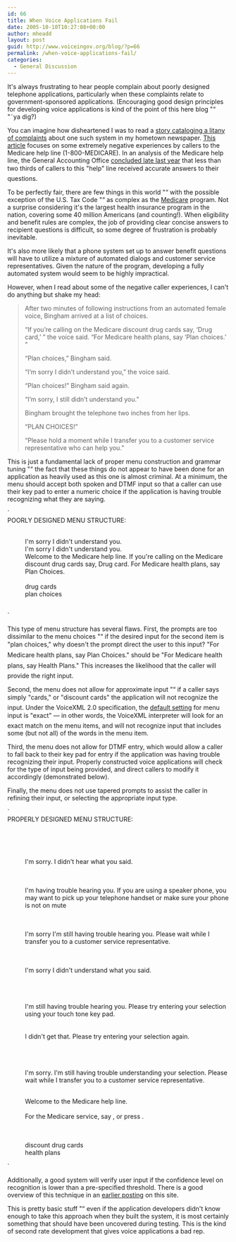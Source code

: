 ```yaml
---
id: 66
title: When Voice Applications Fail
date: 2005-10-10T10:27:08+00:00
author: mheadd
layout: post
guid: http://www.voiceingov.org/blog/?p=66
permalink: /when-voice-applications-fail/
categories:
  - General Discussion
---
```

It's always frustrating to hear people complain about poorly designed telephone applications, particularly when these complaints relate to government-sponsored applications. (Encouraging good design principles for developing voice applications is kind of the point of this here blog "“ "˜ya dig?)

You can imagine how disheartened I was to read a [story cataloging a litany of complaints](http://www.delawareonline.com/apps/pbcs.dll/article?AID=/20051010/NEWS/510100346) about one such system in my hometown newspaper. [This article](http://www.delawareonline.com/apps/pbcs.dll/article?AID=/20051010/NEWS/510100346) focuses on some extremely negative experiences by callers to the Medicare help line (1-800-MEDICARE). In an analysis of the Medicare help line, the General Accounting Office [concluded late last year](http://www.consumeraffairs.com/news04/medicare_gao.html) that less than two thirds of callers to this "help" line received accurate answers to their questions.

To be perfectly fair, there are few things in this world "“ with the possible exception of the U.S. Tax Code "“ as complex as the [Medicare](http://www.medicare.gov/default.asp) program. Not a surprise considering it's the largest health insurance program in the nation, covering some 40 million Americans (and counting!). When eligibility and benefit rules are complex, the job of providing clear concise answers to recipient questions is difficult, so some degree of frustration is probably inevitable.

It's also more likely that a phone system set up to answer benefit questions will have to utilize a mixture of automated dialogs and customer service representatives. Given the nature of the program, developing a fully automated system would seem to be highly impractical.

However, when I read about some of the negative caller experiences, I can't do anything but shake my head:

> After two minutes of following instructions from an automated female voice, Bingham arrived at a list of choices.
> 
> &#8220;If you&#8217;re calling on the Medicare discount drug cards say, &#8216;Drug card,&#8217; &#8221; the voice said. &#8220;For Medicare health plans, say &#8216;Plan choices.&#8217; &#8221;
> 
> &#8220;Plan choices,&#8221; Bingham said.
> 
> &#8220;I&#8217;m sorry I didn&#8217;t understand you,&#8221; the voice said.
> 
> &#8220;Plan choices!&#8221; Bingham said again.
> 
> &#8220;I&#8217;m sorry, I still didn&#8217;t understand you.&#8221;
> 
> Bingham brought the telephone two inches from her lips.
> 
> &#8220;PLAN CHOICES!&#8221;
> 
> &#8220;Please hold a moment while I transfer you to a customer service representative who can help you.&#8221;

This is just a fundamental lack of proper menu construction and grammar tuning "“ the fact that these things do not appear to have been done for an application as heavily used as this one is almost criminal. At a minimum, the menu should accept both spoken and DTMF input so that a caller can use their key pad to enter a numeric choice if the application is having trouble recognizing what they are saying. 

`<br />
POORLY DESIGNED MENU STRUCTURE:</p>
<p><menu><br />
<noinput>I'm sorry I didn't understand you.</noinput><br />
<nomatch>I'm sorry I didn't understand you.</nomatch><br />
<prompt>Welcome to the Medicare help line.  If you're calling on the Medicare discount drug cards say, Drug card.  For Medicare health plans, say Plan Choices.<br />
</prompt><br />
   <choice next="#drugs">drug cards</choice><br />
   <choice next="#choice">plan choices</choice><br />
</menu><br />
` 

This type of menu structure has several flaws. First, the prompts are too dissimilar to the menu choices "“ if the desired input for the second item is "plan choices," why doesn't the prompt direct the user to this input? "For Medicare health plans, say Plan Choices." should be "For Medicare health plans, say Health Plans." This increases the likelihood that the caller will provide the right input.

Second, the menu does not allow for approximate input "“ if a caller says simply "cards," or "discount cards" the application will not recognize the input. Under the VoiceXML 2.0 specification, the [default setting](http://www.w3.org/TR/voicexml20/#dml2.2.1) for menu input is "exact" &#8212; in other words, the VoiceXML interpreter will look for an exact match on the menu items, and will not recognize input that includes some (but not all) of the words in the menu item.

Third, the menu does not allow for DTMF entry, which would allow a caller to fall back to their key pad for entry if the application was having trouble recognizing their input. Properly constructed voice applications will check for the type of input being provided, and direct callers to modify it accordingly (demonstrated below).

Finally, the menu does not use tapered prompts to assist the caller in refining their input, or selecting the appropriate input type.

`<br />
PROPERLY DESIGNED MENU STRUCTURE:</p>
<p><!-- Accept attribute is set to allow approximate input --><br />
<menu accept="approximate"></p>
<p><!-- Tapered prompts when no input is detected --><br />
<noinput count="1"><br />
<prompt>I'm sorry. I didn't hear what you said. </prompt><br />
<reprompt/><br />
</noinput></p>
<p><noinput count="2"><br />
<prompt>I'm having trouble hearing you.  If you are using a speaker phone, you may want to pick up your telephone handset or make sure your phone is not on mute</prompt><br />
<reprompt/><br />
</noinput></p>
<p><noinput count="3"><br />
<prompt>I'm sorry I'm still having trouble hearing you.  Please wait while I transfer you to a customer service representative.</prompt><br />
<goto next="#transfer" /><br />
</noinput></p>
<p><!-- Tapered prompts when application does not recognize input --></p>
<p><nomatch count="1"><br />
<prompt>I'm sorry I didn't understand what you said. </prompt><br />
<reprompt/><br />
</nomatch></p>
<p><nomatch count="2"><br />
  <if cond=" application.lastresult$.inputmode='voice'"><br />
     <prompt>I'm still having trouble hearing you.  Please try entering your selection using your touch tone key pad. </prompt><br />
<reprompt /><br />
&nbsp;&nbsp;<else/><br />
<prompt>I didn't get that.  Please try entering your selection again. </prompt><br />
<reprompt /><br />
  </if><br />
</nomatch></p>
<p><nomatch count="3"><br />
<prompt>I'm sorry.  I'm still having trouble understanding your selection.  Please wait while I transfer you to a customer service representative.</prompt><br />
<goto next="#transfer" /><br />
</nomatch></p>
<p><prompt>Welcome to the Medicare help line.<br />
<enumerate><br />
For the Medicare <value expr="_prompt"/> service, say <value expr="_prompt"/>, or press <value expr="_dtmf"/>.<br />
</enumerate><br />
</prompt></p>
<p><!-- menu choices allow for alternate DTMF input --><br />
   <choice next="#drugs" dtmf="1">discount drug cards</choice><br />
   <choice next="#choice" dtmf ="2">health plans</choice><br />
</menu>`

Additionally, a good system will verify user input if the confidence level on recognition is lower than a pre-specified threshold. There is a good overview of this technique in an [earlier posting](http://www.voiceingov.org/blog/?page_id=33) on this site.

This is pretty basic stuff "“ even if the application developers didn't know enough to take this approach when they built the system, it is most certainly something that should have been uncovered during testing. This is the kind of second rate development that gives voice applications a bad rep.